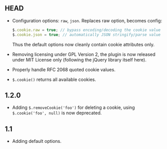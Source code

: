 HEAD
----
- Configuration options: `raw`, `json`. Replaces raw option, becomes config:

  ```javascript
  $.cookie.raw = true; // bypass encoding/decoding the cookie value
  $.cookie.json = true; // automatically JSON stringify/parse value
  ```
  
  Thus the default options now cleanly contain cookie attributes only.

- Removing licensing under GPL Version 2, the plugin is now released under MIT License only
(following the jQuery library itself here).

- Properly handle RFC 2068 quoted cookie values.

- `$.cookie()` returns all available cookies.

1.2.0
-----
- Adding `$.removeCookie('foo')` for deleting a cookie, using `$.cookie('foo', null)` is now deprecated.

1.1
---
- Adding default options.
